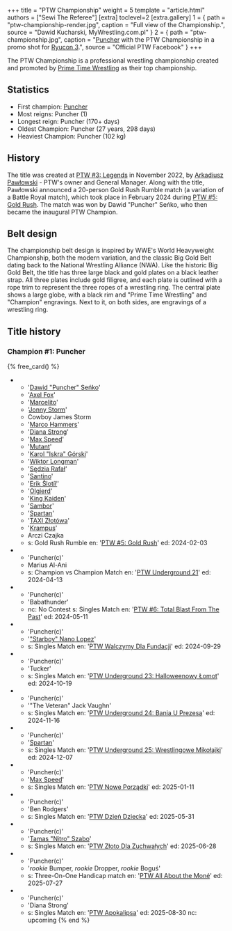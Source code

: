 +++
title = "PTW Championship"
weight = 5
template = "article.html"
authors = ["Sewi The Referee"]
[extra]
toclevel=2
[extra.gallery]
1 = { path = "ptw-championship-render.jpg", caption = "Full view of the Championship.", source = "Dawid Kucharski, MyWrestling.com.pl" }
2 = { path = "ptw-championship.jpg", caption = "[Puncher](@/w/puncher.md) with the PTW Championship in a promo shot for [Ryucon 3](@/e/ptw/2024-07-07-ptw-x-ryucon.md).", source = "Official PTW Facebook" }
+++

The PTW Championship is a professional wrestling championship created and promoted by [Prime Time Wrestling](@/o/ptw.md) as their top championship.

<!-- more -->

## Statistics

* First champion: [Puncher](@/w/puncher.md)
* Most reigns: Puncher (1)
* Longest reign: Puncher (170+ days)
* Oldest Champion: Puncher (27 years, 298 days)
* Heaviest Champion: Puncher (102 kg)

## History

The title was created at [PTW #3: Legends](@/e/ptw/2022-11-26-ptw-3-legends.md) in November 2022, by [Arkadiusz Pawłowski](@/w/pan-pawlowski.md) - PTW's owner and General Manager.
Along with the title, Pawłowski announced a 20-person Gold Rush Rumble match (a variation of a Battle Royal match), which took place in February 2024 during [PTW #5: Gold Rush](@/e/ptw/2024-02-03-ptw-5-gold-rush.md).
The match was won by Dawid "Puncher" Seńko, who then became the inaugural PTW Champion.

## Belt design

The championship belt design is inspired by WWE's World Heavyweight Championship, both the modern variation, and the classic Big Gold Belt dating back to the National Wrestling Alliance (NWA).
Like the historic Big Gold Belt, the title has three large black and gold plates on a black leather strap.
All three plates include gold filigree, and each plate is outlined with a rope trim to represent the three ropes of a wrestling ring.
The central plate shows a large globe, with a black rim and "Prime Time Wrestling" and "Champion" engravings. Next to it, on both sides, are engravings of a wrestling ring.

## Title history

### Champion #1: Puncher

{% free_card() %}
- - '[Dawid "Puncher" Seńko](@/w/puncher.md)'
  - '[Axel Fox](@/w/axel-fox.md)'
  - '[Marcelito](@/w/marcelito.md)'
  - '[Jonny Storm](@/w/jonny-storm.md)'
  - Cowboy James Storm
  - '[Marco Hammers](@/w/marco-hammers.md)'
  - '[Diana Strong](@/w/diana-strong.md)'
  - '[Max Speed](@/w/max-speed.md)'
  - '[Mutant](@/w/mutant.md)'
  - '[Karol "Iskra" Górski](@/w/iskra.md)'
  - '[Wiktor Longman](@/w/wiktor-longman.md)'
  - '[Sędzia Rafał](@/w/alex-brave.md)'
  - '[Santino](@/w/santino.md)'
  - '[Erik Šlotíř](@/w/erik-slotir.md)'
  - '[Olgierd](@/w/olgierd.md)'
  - '[King Kaiden](@/w/king-kaiden.md)'
  - '[Sambor](@/w/sambor.md)'
  - '[Spartan](@/w/spartan.md)'
  - '[TAXI Złotówa](@/w/taxi-zlotowa.md)'
  - '[Krampus](@/w/krampus.md)'
  - Arczi Czajka
  - s: Gold Rush Rumble
    en: '[PTW #5: Gold Rush](@/e/ptw/2024-02-03-ptw-5-gold-rush.md)'
    ed: 2024-02-03
- - 'Puncher(c)'
  - Marius Al-Ani
  - s: Champion vs Champion Match
    en: '[PTW Underground 21](@/e/ptw/2024-04-13-ptw-underground-21.md)'
    ed: 2024-04-13
- - 'Puncher(c)'
  - 'Babathunder'
  - nc: No Contest
    s: Singles Match
    en: '[PTW #6: Total Blast From The Past](@/e/ptw/2024-05-11-ptw-6.md)'
    ed: 2024-05-11
- - 'Puncher(c)'
  - '["Starboy" Nano Lopez](@/w/nano-lopez.md)'
  - s: Singles Match
    en: '[PTW Walczymy Dla Fundacji](@/e/ptw/2024-09-29-ptw-walczymy-dla-fundacji.md)'
    ed: 2024-09-29
- - 'Puncher(c)'
  - 'Tucker'
  - s: Singles Match
    en: '[PTW Underground 23: Halloweenowy Łomot](@/e/ptw/2024-10-19-ptw-underground-23.md)'
    ed: 2024-10-19
- - 'Puncher(c)'
  - '"The Veteran" Jack Vaughn'
  - s: Singles Match
    en: '[PTW Underground 24: Bania U Prezesa](@/e/ptw/2024-11-16-ptw-underground-24.md)'
    ed: 2024-11-16
- - 'Puncher(c)'
  - '[Spartan](@/w/spartan.md)'
  - s: Singles Match
    en: '[PTW Underground 25: Wrestlingowe Mikołajki](@/e/ptw/2024-12-07-ptw-underground-25.md)'
    ed: 2024-12-07
- - 'Puncher(c)'
  - '[Max Speed](@/w/max-speed.md)'
  - s: Singles Match
    en: '[PTW Nowe Porządki](@/e/ptw/2025-01-11-ptw-nowe-porzadki.md)'
    ed: 2025-01-11
- - 'Puncher(c)'
  - 'Ben Rodgers'
  - s: Singles Match
    en: '[PTW Dzień Dziecka](@/e/ptw/2025-05-31-ptw-dzien-dziecka.md)'
    ed: 2025-05-31
- - 'Puncher(c)'
  - '[Tamas "Nitro" Szabo](@/w/nitro.md)'
  - s: Singles Match
    en: '[PTW Złoto Dla Zuchwałych](@/e/ptw/2025-06-28-ptw-zloto-dla-zuchwalych.md)'
    ed: 2025-06-28
- - 'Puncher(c)'
  - '_rookie_ Bumper, _rookie_ Dropper, _rookie_ Boguś'
  - s: Three-On-One Handicap match
    en: '[PTW All About the Moné](@/e/ptw/2025-07-27-ptw-all-about-the-mone.md)'
    ed: 2025-07-27
- - 'Puncher(c)'
  - 'Diana Strong'
  - s: Singles Match
    en: '[PTW Apokalipsa](@/e/ptw/2025-08-30-ptw-apokalipsa.md)'
    ed: 2025-08-30
    nc: upcoming
{% end %}

